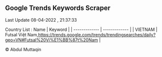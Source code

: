 

## Google Trends Keywords Scraper 
 
Last Update 08-04-2022 , 21:37:33

Country List :
 Name  | Keyword |
| ------------- | ------------- |
| VIETNAM | Futsal Việt Nam,https://trends.google.com/trends/trendingsearches/daily?geo=VN#Futsal%20Vi%E1%BB%87t%20Nam |



© Abdul Muttaqin 
